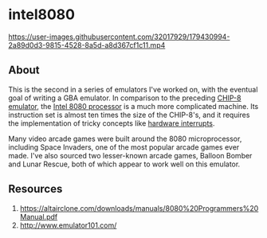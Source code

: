 #  intel8080

https://user-images.githubusercontent.com/32017929/179430994-2a89d0d3-9815-4528-8a5d-a8d367cf1c11.mp4

## About

This is the second in a series of emulators I've worked on, with the eventual goal of writing a GBA emulator. In comparison to the preceding [CHIP-8 emulator](https://github.com/sam4815/chip8), the [Intel 8080 processor](https://en.wikipedia.org/wiki/Intel_8080) is a much more complicated machine. Its instruction set is almost ten times the size of the CHIP-8's, and it requires the implementation of tricky concepts like [hardware interrupts](https://en.wikipedia.org/wiki/Interrupt).

Many video arcade games were built around the 8080 microprocessor, including Space Invaders, one of the most popular arcade games ever made. I've also sourced two lesser-known arcade games, Balloon Bomber and Lunar Rescue, both of which appear to work well on this emulator.

## Resources
1. https://altairclone.com/downloads/manuals/8080%20Programmers%20Manual.pdf
1. http://www.emulator101.com/
